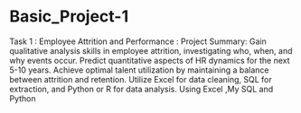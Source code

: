 # Basic_Project-1
Task 1 : Employee Attrition and Performance : Project Summary: Gain qualitative analysis skills in employee attrition, investigating who, when, and why events occur. Predict quantitative aspects of HR dynamics for the next 5-10 years. Achieve optimal talent utilization by maintaining a balance between attrition and retention. Utilize Excel for data cleaning, SQL for extraction, and Python or R for data analysis. Using Excel ,My SQL and Python
